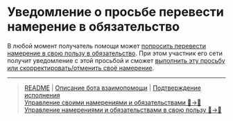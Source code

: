 # Уведомление о просьбе перевести намерение в обязательство

В любой момент получатель помощи может [попросить перевести намерение в свою пользу в обязательство](../actions/request_for_transfer.md). При этом участник его сети получит уведомление с этой просьбой и сможет [выполнить эту просьбу или скорректировать/отменить своё намерение](../actions/correction_my_intention.md).

---
> [README](README.md)  |   [Описание бота взаимопомощи](../index.md)  |  [Подтверждение исполнения](../actions/confirmation_of_transfer.md)  
> [Управление своими намерениями и обязательствами 👤->👥](../actions/show_int_obl.md)  
> [Управление намерениями и обязательствами в свою пользу 👥->👤](../actions/show_int_obl_for_me.md)
